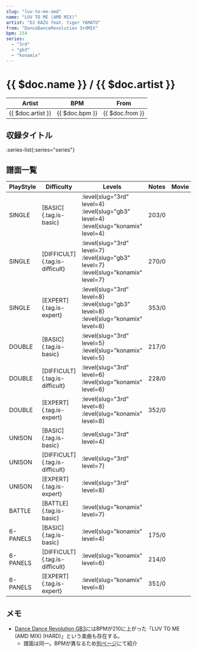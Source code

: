 ```yaml
---
slug: "luv-to-me-amd"
name: "LUV TO ME (AMD MIX)"
artist: "DJ KAZU feat. tiger YAMATO"
from: "DanceDanceRevolution 3rdMIX"
bpm: 154
series:
  - "3rd"
  - "gb3"
  - "konamix"
---
```


# {{ $doc.name }} / {{ $doc.artist }}

|Artist|BPM|From|
|------|---|----|
|{{ $doc.artist }}|{{ $doc.bpm }}|{{ $doc.from }}|

## 収録タイトル

:series-list{:series="series"}

## 譜面一覧

|PlayStyle|Difficulty|Levels|Notes|Movie|
|---------|----------|------|-----|-----|
|SINGLE|[BASIC]{.tag.is-basic}|:level{slug="3rd" level=4} :level{slug="gb3" level=4} :level{slug="konamix" level=4}|203/0||
|SINGLE|[DIFFICULT]{.tag.is-difficult}|:level{slug="3rd" level=7} :level{slug="gb3" level=7} :level{slug="konamix" level=7}|270/0||
|SINGLE|[EXPERT]{.tag.is-expert}|:level{slug="3rd" level=8} :level{slug="gb3" level=8} :level{slug="konamix" level=8}|353/0||
|DOUBLE|[BASIC]{.tag.is-basic}|:level{slug="3rd" level=5} :level{slug="konamix" level=5}|217/0||
|DOUBLE|[DIFFICULT]{.tag.is-difficult}|:level{slug="3rd" level=6} :level{slug="konamix" level=6}|228/0||
|DOUBLE|[EXPERT]{.tag.is-expert}|:level{slug="3rd" level=8} :level{slug="konamix" level=8}|352/0||
|UNISON|[BASIC]{.tag.is-basic}|:level{slug="3rd" level=4}|||
|UNISON|[DIFFICULT]{.tag.is-difficult}|:level{slug="3rd" level=7}|||
|UNISON|[EXPERT]{.tag.is-expert}|:level{slug="3rd" level=8}|||
|BATTLE|[BATTLE]{.tag.is-basic}|:level{slug="konamix" level=7}|||
|6-PANELS|[BASIC]{.tag.is-basic}|:level{slug="konamix" level=4}|175/0||
|6-PANELS|[DIFFICULT]{.tag.is-difficult}|:level{slug="konamix" level=6}|214/0||
|6-PANELS|[EXPERT]{.tag.is-expert}|:level{slug="konamix" level=8}|351/0||

## メモ

- [Dance Dance Revolution GB3](/series/gb3/)にはBPMが210に上がった「LUV TO ME (AMD MIX) (HARD)」という楽曲も存在する。
  - 譜面は同一。BPMが異なるため[別ページ](/songs/luv-to-me-amd-hard)にて紹介
